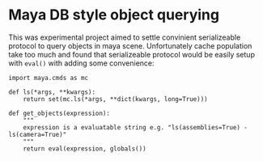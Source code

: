 # Maya DB style object querying

This was experimental project aimed to settle convinient serializeable protocol 
to query objects in maya scene. Unfortunately cache population take too much 
and found that serializeable protocol would be easily setup with `eval()` with 
adding some convenience:

```
import maya.cmds as mc

def ls(*args, **kwargs):
    return set(mc.ls(*args, **dict(kwargs, long=True)))
   
def get_objects(expression):
    """
    expression is a evaluatable string e.g. "ls(assemblies=True) - ls(camera=True)"
    """
    return eval(expression, globals())
```
